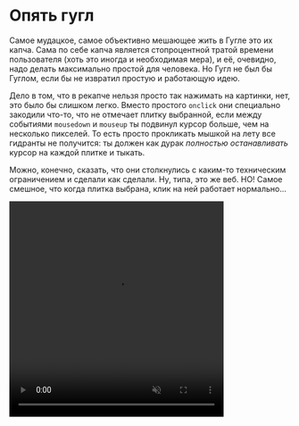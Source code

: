 # Опять гугл

Самое мудацкое, самое объективно мешающее жить в Гугле это их капча. Сама по себе капча является стопроцентной тратой времени пользователя (хоть это иногда и необходимая мера), и её, очевидно, надо делать максимально простой для человека. Но Гугл не был бы Гуглом, если бы не извратил простую и работающую идею.

Дело в том, что в рекапче нельзя просто так нажимать на картинки, нет, это было бы слишком легко. Вместо простого `onclick` они специально закодили что-то, что не отмечает плитку выбранной, если между событиями `mousedown` и `mouseup` ты подвинул курсор больше, чем на несколько пикселей. То есть просто прокликать мышкой на лету все гидранты не получится: ты должен как дурак _полностью останавливать_ курсор на каждой плитке и тыкать.

Можно, конечно, сказать, что они столкнулись с каким-то техническим ограничением и сделали как сделали. Ну, типа, это же веб. НО! Самое смешное, что когда плитка выбрана, клик на ней работает нормально...

<video src = "/public/post-img/recaptcha.mp4" loop muted controls width = "384" height = "386"></video>